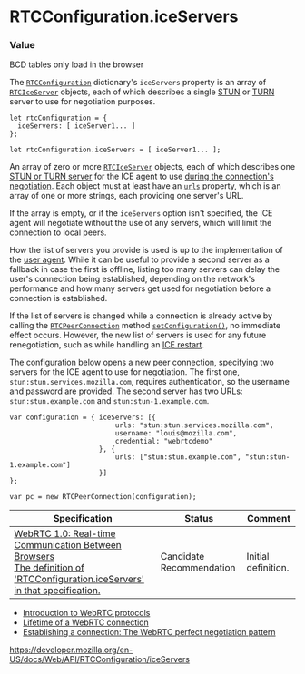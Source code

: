 RTCConfiguration.iceServers
===========================

### Value

BCD tables only load in the browser

The [`RTCConfiguration`](../rtcconfiguration) dictionary's `iceServers` property is an array of [`RTCIceServer`](../rtciceserver) objects, each of which describes a single [STUN](https://developer.mozilla.org/en-US/docs/Glossary/STUN) or [TURN](https://developer.mozilla.org/en-US/docs/Glossary/TURN) server to use for negotiation purposes.

    let rtcConfiguration = {
      iceServers: [ iceServer1... ]
    };

    let rtcConfiguration.iceServers = [ iceServer1... ];

An array of zero or more [`RTCIceServer`](../rtciceserver) objects, each of which describes one [STUN or TURN server](../webrtc_api/protocols) for the ICE agent to use [during the connection's negotiation](../webrtc_api/session_lifetime#establishing_the_connection). Each object must at least have an [`urls`](../rtciceserver/urls) property, which is an array of one or more strings, each providing one server's URL.

If the array is empty, or if the `iceServers` option isn't specified, the ICE agent will negotiate without the use of any servers, which will limit the connection to local peers.

How the list of servers you provide is used is up to the implementation of the [user agent](https://developer.mozilla.org/en-US/docs/Glossary/User_agent). While it can be useful to provide a second server as a fallback in case the first is offline, listing too many servers can delay the user's connection being established, depending on the network's performance and how many servers get used for negotiation before a connection is established.

If the list of servers is changed while a connection is already active by calling the [`RTCPeerConnection`](../rtcpeerconnection) method [`setConfiguration()`](../rtcpeerconnection/setconfiguration), no immediate effect occurs. However, the new list of servers is used for any future renegotiation, such as while handling an [ICE restart](../webrtc_api/session_lifetime#ice_restart).

The configuration below opens a new peer connection, specifying two servers for the ICE agent to use for negotiation. The first one, `stun:stun.services.mozilla.com`, requires authentication, so the username and password are provided. The second server has two URLs: `stun:stun.example.com` and `stun:stun-1.example.com`.

    var configuration = { iceServers: [{
                              urls: "stun:stun.services.mozilla.com",
                              username: "louis@mozilla.com",
                              credential: "webrtcdemo"
                          }, {
                              urls: ["stun:stun.example.com", "stun:stun-1.example.com"]
                          }]
    };

    var pc = new RTCPeerConnection(configuration);

<table><thead><tr class="header"><th>Specification</th><th>Status</th><th>Comment</th></tr></thead><tbody><tr class="odd"><td><a href="https://w3c.github.io/webrtc-pc/#dom-rtcconfiguration-iceservers">WebRTC 1.0: Real-time Communication Between Browsers<br />
<span class="small">The definition of 'RTCConfiguration.iceServers' in that specification.</span></a></td><td><span class="spec-cr">Candidate Recommendation</span></td><td>Initial definition.</td></tr></tbody></table>

-   [Introduction to WebRTC protocols](../webrtc_api/protocols)
-   [Lifetime of a WebRTC connection](../webrtc_api/session_lifetime#establishing_the_connection)
-   [Establishing a connection: The WebRTC perfect negotiation pattern](../webrtc_api/perfect_negotiation)

<a href="https://developer.mozilla.org/en-US/docs/Web/API/RTCConfiguration/iceServers" class="_attribution-link">https://developer.mozilla.org/en-US/docs/Web/API/RTCConfiguration/iceServers</a>
